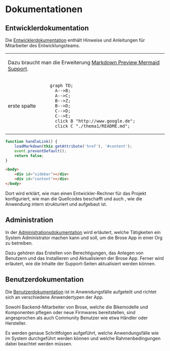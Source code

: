 # Dokumentationen

## Entwicklerdokumentation

Die [Entwicklerdokumentation](DEVELOPERS.md) enthält Hinweise und Anleitungen für Mitarbeiter des Entwicklungsteams.

<table>
<tr>
<td colspan="2">

Dazu braucht man die Erweiterung [Markdown Preview Mermaid Support](https://marketplace.visualstudio.com/items?itemName=bierner.markdown-mermaid).

<tr>
<td>erste spalte</td>
<td>

```mermaid
graph TD;
  A-->B;
  A-->C;
  B-->Z;
  B-->D;
  C-->D;
  C-->E;
  click B "http://www.google.de";
  click C "./thema1/README.md";
```

</td></tr></table>

```js
function handleLink() {
    loadMarkdown(this.getAttribute('href'), '#content');
    event.preventDefault();
    return false;
}
```

```html
<body>
    <div id="sidebar"></div>
    <div id="content"></div>
</body>
````

Dort wird erklärt, wie man einen Entwickler-Rechner für das Projekt konfiguriert, wie man die Quellcodes beschafft und auch , wie die Anwendung intern strukturiert und aufgebaut ist.

## Administration

In der [Administrationsdokumentation](ADMINISTRATION.md) wird erläutert, welche Tätigkeiten ein System Administrator machen kann und soll, um die Brose App in einer Org zu betreiben.

Dazu gehören das Erstellen von Berechtigungen, das Anlegen von Benutzern und das Installieren und Aktualisieren der Brose App. Ferner wird erläutert, wie die Inhalte der Support-Seiten aktualisiert werden können.

## Benutzerdokumentation

Die [Benutzerdokumentation](OPERATION.md) ist in Anwendungsfälle aufgeteilt und richtet sich an verschiedene Anwendertypen der App.

Sowohl Backend-Mitarbeiter von Brose, welche die Bikemodelle und Komponenten pflegen oder neue Firmwares bereitstellen, sind angesprochen als auch Community Benutzer wie etwa Händler oder Hersteller.

Es werden genaue Schrittfolgen aufgeführt, welche Anwendungsfälle wie im System durchgeführt werden können und welche Rahmenbedingungen dabei beachtet werden müssen.
